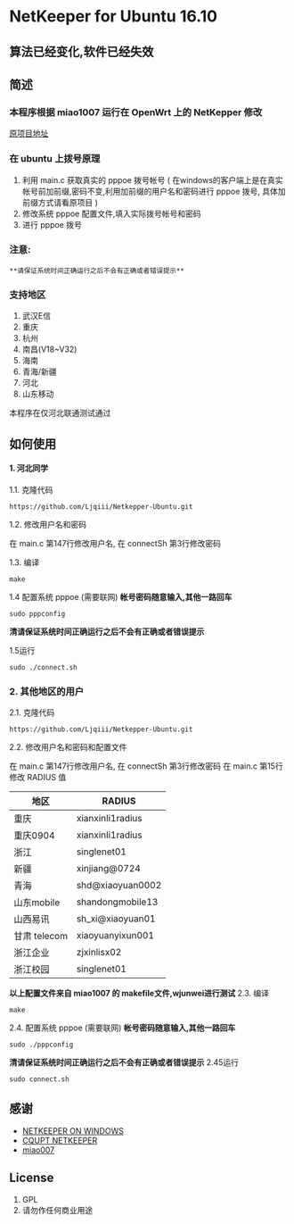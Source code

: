 # NetKeeper for Ubuntu 16.10
## **算法已经变化,软件已经失效**

## 简述
### 本程序根据 miao1007 运行在 OpenWrt 上的 NetKepper 修改

[原项目地址](http://www.right.com.cn/forum/thread-141979-1-1.html)

### 在 ubuntu 上拨号原理
1. 利用 main.c 获取真实的 pppoe 拨号帐号
( 在windows的客户端上是在真实帐号前加前缀,密码不变,利用加前缀的用户名和密码进行 pppoe 拨号, 具体加前缀方式请看原项目 )
2. 修改系统 pppoe 配置文件,填入实际拨号帐号和密码
3. 进行 pppoe 拨号

### 注意:
	**请保证系统时间正确运行之后不会有正确或者错误提示**

### 支持地区
1. 武汉E信
2. 重庆
3. 杭州
4. 南昌(V18~V32)
5. 海南
6. 青海/新疆
7. 河北
8. 山东移动

本程序在仅河北联通测试通过

## 如何使用


#### 1. 河北同学

1.1. 克隆代码

```
https://github.com/Ljqiii/Netkepper-Ubuntu.git
```		

1.2. 修改用户名和密码

在 main.c 第147行修改用户名, 在 connectSh 第3行修改密码

1.3. 编译

```
make
```

1.4 配置系统 pppoe (需要联网)
**帐号密码随意输入,其他一路回车**
```
sudo pppconfig
```
**清请保证系统时间正确运行之后不会有正确或者错误提示**

1.5运行

```
sudo ./connect.sh
```


### 2. 其他地区的用户

2.1. 克隆代码

```
https://github.com/Ljqiii/Netkepper-Ubuntu.git
```		


2.2. 修改用户名和密码和配置文件

在 main.c 第147行修改用户名, 在 connectSh 第3行修改密码
在 main.c 第15行修改 RADIUS 值

地区 | RADIUS
------|-------
重庆 | xianxinli1radius
重庆0904 | xianxinli1radius
浙江 | singlenet01
新疆 | xinjiang@0724
青海 |shd@xiaoyuan0002
山东mobile | shandongmobile13
山西易讯 | sh_xi@xiaoyuan01
甘肃 telecom | xiaoyuanyixun001
浙江企业 | zjxinlisx02
浙江校园 | singlenet01

**以上配置文件来自 miao1007 的 makefile文件,wjunwei进行测试**
2.3. 编译

```
make
```
2.4. 配置系统 pppoe (需要联网)
**帐号密码随意输入,其他一路回车**
```
sudo ./pppconfig
```
**清请保证系统时间正确运行之后不会有正确或者错误提示**
2.45运行

```
sudo connect.sh
```

## 感谢
* [NETKEEPER ON WINDOWS](http://www.purpleroc.com/html/507231.html)
* [CQUPT NETKEEPER](http://bbs.cqupt.edu.cn/nForum/#!article/Unix_Linux/13624)
* [miao007](https://github.com/miao1007/)


## License

1. GPL
2. 请勿作任何商业用途
